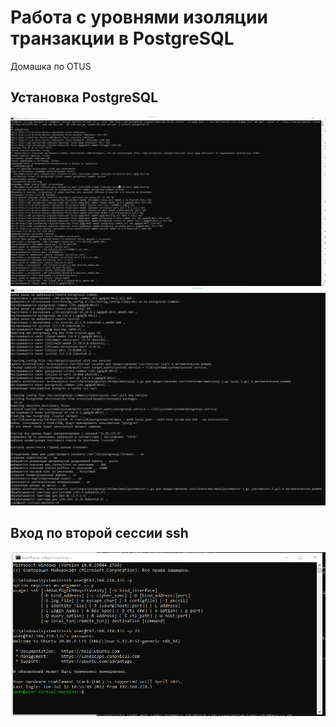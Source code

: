 # Работа с уровнями изоляции транзакции в PostgreSQL
Домашка по OTUS
## Установка PostgreSQL
![Image alt](https://github.com/Sistem-Pack/otus/blob/main/02%20lesson/%D0%A3%D1%81%D1%82%D0%B0%D0%BD%D0%BE%D0%B2%D0%BA%D0%B0%20%D0%9F%D0%BE%D1%81%D0%B3%D1%80%D0%B51.png?raw=true)
![Image alt](https://github.com/Sistem-Pack/otus/blob/main/02%20lesson/%D0%A3%D1%81%D1%82%D0%B0%D0%BD%D0%BE%D0%B2%D0%BA%D0%B0%20%D0%9F%D0%BE%D1%81%D0%B3%D1%80%D0%B52.png?raw=true)
## Вход по второй сессии ssh
![Image alt](https://github.com/Sistem-Pack/otus/blob/main/02%20lesson/%D0%92%D0%BE%D0%B9%D1%82%D0%B8%20%D0%B2%D1%82%D0%BE%D1%80%D0%B0%D1%8F%20%D1%81%D1%81%D0%B5%D1%81%D0%B8%D1%8F%20ssh.png?raw=true)
